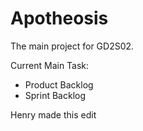 # Apotheosis
The main project for GD2S02.

Current Main Task:
- Product Backlog
- Sprint Backlog

Henry made this edit
